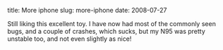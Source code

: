 title: More iphone
slug: more-iphone
date: 2008-07-27


Still liking this excellent toy. I have now had most of the commonly seen bugs, and a couple of crashes, which sucks, but my N95 was pretty unstable too, and not even slightly as nice!
